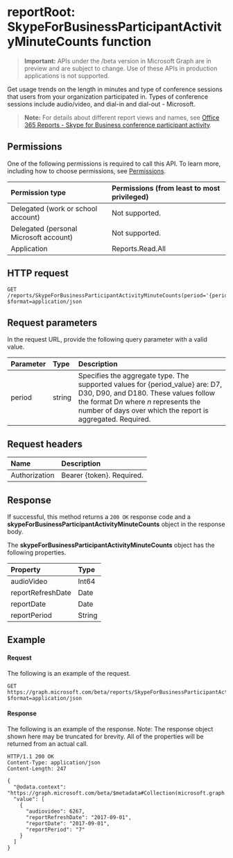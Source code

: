 # reportRoot: SkypeForBusinessParticipantActivityMinuteCounts function

> **Important:** APIs under the /beta version in Microsoft Graph are in preview and are subject to change. Use of these APIs in production applications is not supported.

Get usage trends on the length in minutes and type of conference sessions that users from your organization participated in. Types of conference sessions include audio/video, and dial-in and dial-out - Microsoft.

> **Note:** For details about different report views and names, see [Office 365 Reports - Skype for Business conference participant activity](https://support.office.com/client/Skype-for-Business-Online-conference-participant-activity-c3c89995-65dd-4715-9e38-bb244c742c6b).

## Permissions

One of the following permissions is required to call this API. To learn more, including how to choose permissions, see [Permissions](../../../concepts/permissions_reference.md).

| Permission type                        | Permissions (from least to most privileged) |
| :------------------------------------- | :--------------------------------------- |
| Delegated (work or school account)     | Not supported.                           |
| Delegated (personal Microsoft account) | Not supported.                           |
| Application                            | Reports.Read.All                         |

## HTTP request

<!-- { "blockType": "ignored" } -->

```http
GET /reports/SkypeForBusinessParticipantActivityMinuteCounts(period='{period_value}')?$format=application/json
```

## Request parameters

In the request URL, provide the following query parameter with a valid value.

| Parameter | Type   | Description                              |
| :-------- | :----- | :--------------------------------------- |
| period    | string | Specifies the aggregate type. The supported values for {period_value} are: D7, D30, D90, and D180. These values follow the format D*n* where *n* represents the number of days over which the report is aggregated. Required. |

## Request headers

| Name          | Description               |
| :------------ | :------------------------ |
| Authorization | Bearer {token}. Required. |

## Response

If successful, this method returns a `200 OK` response code and a **skypeForBusinessParticipantActivityMinuteCounts** object in the response body.

The **skypeForBusinessParticipantActivityMinuteCounts** object has the following properties.

| Property          | Type   |
| :---------------- | :----- |
| audioVideo        | Int64  |
| reportRefreshDate | Date   |
| reportDate        | Date   |
| reportPeriod      | String |

## Example

#### Request

The following is an example of the request.

<!-- {
  "blockType": "request",
  "name": "reportroot_skypeforbusinessparticipantactivityminutecounts"
}-->

```http
GET https://graph.microsoft.com/beta/reports/SkypeForBusinessParticipantActivityMinuteCounts(period='D7')?$format=application/json
```

#### Response

The following is an example of the response.
Note: The response object shown here may be truncated for brevity. All of the properties will be returned from an actual call.

<!-- {
  "blockType": "response",
  "truncated": true,
  "@odata.type": "microsoft.graph.skypeForBusinessParticipantActivityMinuteCounts"
} -->

```http
HTTP/1.1 200 OK
Content-Type: application/json
Content-Length: 247

{
  "@odata.context": "https://graph.microsoft.com/beta/$metadata#Collection(microsoft.graph.skypeForBusinessParticipantActivityMinuteCounts)", 
  "value": [
    {
      "audiovideo": 6267, 
      "reportRefreshDate": "2017-09-01", 
      "reportDate": "2017-09-01", 
      "reportPeriod": "7"
    }
  ]
}
```
